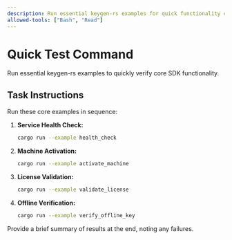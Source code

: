 ```yaml
---
description: Run essential keygen-rs examples for quick functionality check
allowed-tools: ["Bash", "Read"]
---
```


# Quick Test Command

Run essential keygen-rs examples to quickly verify core SDK functionality.

## Task Instructions

Run these core examples in sequence:

1. **Service Health Check:**
   ```bash
   cargo run --example health_check
   ```

2. **Machine Activation:**
   ```bash
   cargo run --example activate_machine
   ```

3. **License Validation:**
   ```bash
   cargo run --example validate_license
   ```

4. **Offline Verification:**
   ```bash
   cargo run --example verify_offline_key
   ```

Provide a brief summary of results at the end, noting any failures.
